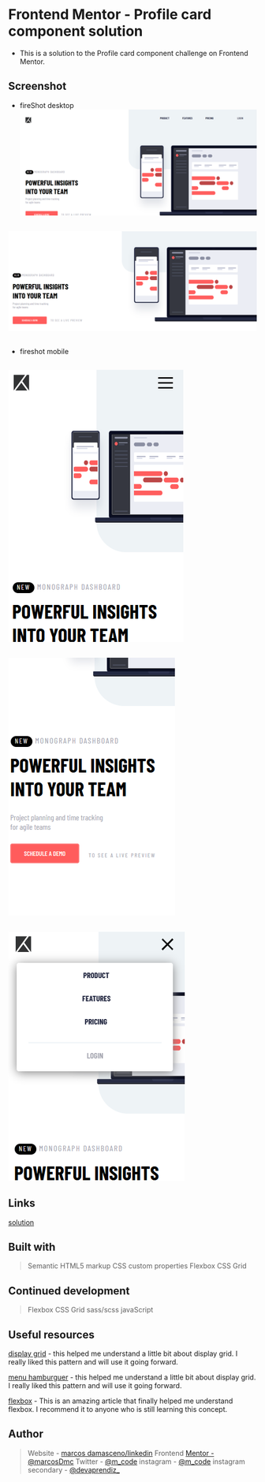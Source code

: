 # Frontend Mentor - Profile card component solution

- This is a solution to the Profile card component challenge on Frontend Mentor.

## Screenshot

- fireShot desktop
![image](views/images/desktop.png)
##
![image](views/images/desktop-two.png)
##

- fireshot mobile
##
![image](views/images/mobile-one.png)
##
![image](views/images/mobile-two.png)
##
![image](views/images/mobile-three.png)

## Links

[solution](https://landpage-responsive.vercel.app/)

## Built with

> Semantic HTML5 markup
> CSS custom properties
> Flexbox
> CSS Grid



## Continued development
> Flexbox
> CSS Grid
> sass/scss
> javaScript



## Useful resources

[display grid](https://www.origamid.com/projetos/css-grid-layout-guia-completo/) - this helped me understand a little bit about display grid. I really liked this pattern and will use it going forward.

[menu hamburguer](https://youtu.be/i5Fps4GBBns) - this helped me understand a little bit about display grid. I really liked this pattern and will use it going forward.

[flexbox](https://www.origamid.com/curso/css-flexbox/) - This is an amazing article that finally helped me understand flexbox. I recommend it to anyone who is still learning this concept.

## Author

> Website - [marcos damasceno/linkedin](https://www.linkedin.com/in/marcos-damasceno-196b68175/)
> Frontend [Mentor - @marcosDmc](https://www.frontendmentor.io/profile/marcosDmc)
> Twitter - [@m_code](https://twitter.com/_m_code_)
> instagram - [@m_code](https://www.instagram.com/_m_code_/)
> instagram secondary - [@devaprendiz_](https://www.instagram.com/devaprendiz_/)


 